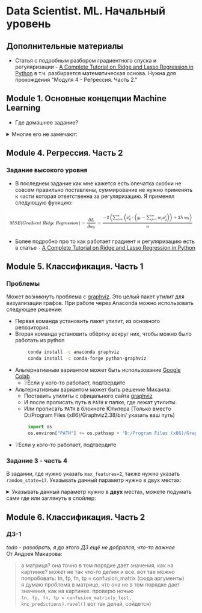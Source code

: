 # Data Scientist. ML. Начальный уровень
## Дополнительные материалы
* Статья с подробным разбором градиентного спуска и регуляризации - [A Complete Tutorial on Ridge and Lasso Regression in Python](https://www.analyticsvidhya.com/blog/2016/01/ridge-lasso-regression-python-complete-tutorial/) в т.ч. разбирается математическая основа. Нужна для прохождения "Модуля 4 - Регрессия. Часть 2."  
  
## Module 1. Основные концепции Machine Learning 
* Где домашнее задание?  
  
<details>
<summary>Многие его не замечают:</summary>
<img src="img/ml-01-HW.jpg" alt="Домашняя работа ML1.8">
</details>  

## Module 4. Регрессия. Часть 2  
### Задание высокого уровня
* В последнем задание как мне кажется есть опечатка скобки не совсем правильно поставлены, суммирование не нужно применять к части которая ответственна за регуляризацию. Я применял следующую функцию:  
<img src='img/ml-04-MSE-gradient-ridge.jpg' alt="MSE(Gradient Ridge Regression)">  
  
* Более подробно про то как работает градиент и регуляризацию есть в статье - [A Complete Tutorial on Ridge and Lasso Regression in Python](https://www.analyticsvidhya.com/blog/2016/01/ridge-lasso-regression-python-complete-tutorial/)


## Module 5. Классификация. Часть 1
### Проблемы
Может возникнуть проблема с [graphviz](https://ru.wikipedia.org/wiki/Graphviz). Это целый пакет утилит для визуализации графов. При работе через Anaconda можно использовать следующее решение:
* Первая команда установить пакет утилит, из основного репозитория.
* Вторая команда установить обёртку вокруг них, чтобы можно было работать из python
```bash
        conda install -c anaconda graphviz
        conda install -c conda-forge python-graphviz
```
* Альтернативным вариантом может быть использование [Google Colab](https://colab.research.google.com/)
  * ❔Если у кого-то работает, подтвердите
* Альтернативным вариантом может быть решение Михаила:
  * Поставить утилиты с офицального сайта [graphviz](https://graphviz.org/)
  * И после прописать путь в `PATH` к папке, где лежат утилиты.
  * Или прописать `PATH` в блокноте Юпитера (Только вместо D:/Program Files (x86)/Graphviz2.38/bin/ указать ваш путь)  
```python
        import os
        os.environ["PATH"] += os.pathsep + 'D:/Program Files (x86)/Graphviz2.38/bin/'
```
  * ❔Если у кого-то работает, подтвердите

### Задание 3 - часть 4
В задании, где нужно указать `max_features=2`, также нужно указать `random_state=17`. Указывать данный параметр нужно в двух местах:
<details>
<summary>Указывать данный параметр нужно в <b>двух</b> местах, можете подумать сами где или заглянуть в спойлер:</summary>
<ul>
<li>`train_test_split(wine_dataframe_x, wine_dataframe_y, random_state=17)` - фиксируется разбиение датасета.</li>
<li>`DecisionTreeClassifier(random_state=17)` - фиксируется процесс обучения модели определённым образом</li>
<li>Результат обучения модели без `max_features=2` - 0.91</li>
<li>Результат обучения модели с `max_features=2` - 0.95</li>
</ul>
</details>  

## Module 6. Классификация. Часть 2
### ДЗ-1
*todo - разобрать, я до этого ДЗ ещё не добрался, что-то важное*  
От Андрея Макарова:
> а матрица? она точно в том порядке дает значения, как на картинке? может не так что-то делим и все. вот тае можно попробовать: tn, fp, fn, tp = confusion_matrix (сюда аргументы)  
> я думаю проблема в матрице, что она не в том порядке дает значения, как на картинке. проверю ночью  
> `tn, fp, fn, tp = confusion_matrix(y_test, knc_predictions).ravel()` вот так делай, сойдется)  